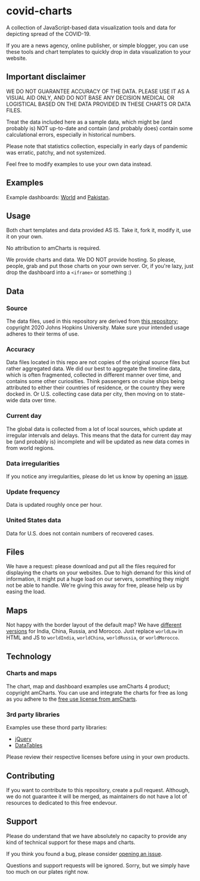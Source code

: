 # covid-charts
A collection of JavaScript-based data visualization tools and data for depicting spread of the COVID-19.

If you are a news agency, online publisher, or simple blogger, you can use these tools and chart templates to quickly drop in data visualization to your website.

## Important disclaimer
WE DO NOT GUARANTEE ACCURACY OF THE DATA. PLEASE USE IT AS A VISUAL AID ONLY, AND DO NOT BASE ANY DECISION MEDICAL OR LOGISTICAL BASED ON THE DATA PROVIDED IN THESE CHARTS OR DATA FILES.

Treat the data included here as a sample data, which might be (and probably is) NOT up-to-date and contain (and probably does) contain some calculational errors, especially in historical numbers.

Please note that statistics collection, especially in early days of pandemic was erratic, patchy, and not systemized.

Feel free to modify examples to use your own data instead.

## Examples
Example dashboards: [World](https://https://covid-19-updates.cyberian.pk/examples/dashboard/) and [Pakistan](https://https://covid-19-updates.cyberian.pk/examples/dashboard/pk).

## Usage
Both chart templates and data provided AS IS. Take it, fork it, modify it, use it on your own.

No attribution to amCharts is required.

We provide charts and data. We DO NOT provide hosting. So please, people, grab and put those charts on your own server. Or, if you're lazy, just drop the dashboard into a `<iframe>` or something :)

## Data
### Source
The data files, used in this repository are derived from [this repository](https://github.com/CSSEGISandData/COVID-19); copyright 2020 Johns Hopkins University. Make sure your intended usage adheres to their terms of use.

### Accuracy
Data files located in this repo are not copies of the original source files but rather aggregated data. We did our best to aggregate the timeline data, which is often fragmented, collected in different manner over time, and contains some other curiosities. Think passengers on cruise ships being attributed to either their countries of residence, or the country they were docked in. Or U.S. collecting case data per city, then moving on to state-wide data over time.

### Current day
The global data is collected from a lot of local sources, which update at irregular intervals and delays. This means that the data for current day may be (and probably is) incomplete and will be updated as new data comes in from world regions.

### Data irregularities
If you notice any irregularities, please do let us know by opening an [issue](https://github.com/zaasmi/covid-charts/issues).

### Update frequency
Data is updated roughly once per hour.

### United States data
Data for U.S. does not contain numbers of recovered cases.

## Files
We have a request: please download and put all the files required for displaying the charts on your websites. Due to high demand for this kind of information, it might put a huge load on our servers, something they might not be able to handle. We're giving this away for free, please help us by easing the load.

## Maps
Not happy with the border layout of the default map? We have [different versions](https://github.com/zaasmi/covid-charts/tree/master/deps/amcharts4-geodata) for India, China, Russia, and Morocco. Just replace `worldLow` in HTML and JS to `worldIndia`, `worldChina`, `worldRussia`, or `worldMorocco`.

## Technology
### Charts and maps
The chart, map and dashboard examples use amCharts 4 product; copyright amCharts. You can use and integrate the charts for free as long as you adhere to the [free use license from amCharts](https://github.com/zaasmi/amcharts4#license).

### 3rd party libraries
Examples use these thord party libraries:

* [jQuery](https://jquery.com/)
* [DataTables](https://datatables.net/)

Please review their respective licenses before using in your own products.

## Contributing
If you want to contribute to this repository, create a pull request. Although, we do not guarantee it will be merged, as maintainers do not have a lot of resources to dedicated to this free endevour.

## Support
Please do understand that we have absolutely no capacity to provide any kind of technical support for these maps and charts.

If you think you found a bug, please consider [opening an issue](https://github.com/zaasmi/covid-charts/issues).

Questions and support requests will be ignored. Sorry, but we simply have too much on our plates right now.
